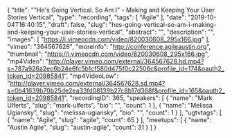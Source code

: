 {
  "title": "\"He's Going Vertical. So Am I\" - Making and Keeping Your User Stories Vertical",
  "type": "recording",
  "tags": [
    "Agile"
  ],
  "date": "2019-10-04T16:40:15",
  "draft": false,
  "slug": "hes-going-vertical-so-am-i-making-and-keeping-your-user-stories-vertical",
  "abstract": "",
  "description": "",
  "images": [
    "https://i.vimeocdn.com/video/820030608_295x166.jpg"
  ],
  "vimeo": "364567628",
  "moreinfo": "http://conference.agileaustin.org",
  "thumbnail": "https://i.vimeocdn.com/video/820030608_295x166.jpg",
  "mp4Video": "http://player.vimeo.com/external/364567628.hd.mp4?s=787a926a2ec6b24e6fc5b1cf580d475f0c22506c&profile_id=174&oauth2_token_id=20985841",
  "mp4VideoLow": "http://player.vimeo.com/external/364567628.sd.mp4?s=0b41639b70b25de2ea33fd08139b27c8b17d368f&profile_id=165&oauth2_token_id=20985841",
  "recordingID": 365,
  "speakers": [
    {
      "name": "Mark Ulferts",
      "slug": "mark-ulferts",
      "bio": "",
      "count": 1
    },
    {
      "name": "Melissa Ugiansky",
      "slug": "melissa-ugiansky",
      "bio": "",
      "count": 1
    }
  ],
  "ugtvtags": [
    {
      "name": "Agile",
      "slug": "agile",
      "count": 65
    }
  ],
  "meetups": [
    {
      "name": "Austin Agile",
      "slug": "austin-agile",
      "count": 31
    }
  ]
}